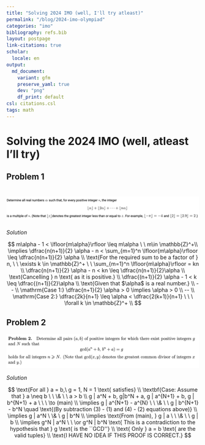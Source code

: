 ```yaml
---
title: "Solving 2024 IMO (well, I'll try atleast)"
permalink: "/blog/2024-imo-olympiad"
categories: "imo"
bibliography: refs.bib
layout: postpage
link-citations: true
scholar:
  locale: en
output:
  md_document:
    variant: gfm
    preserve_yaml: true
    dev: "png"
    df_print: default
csl: citations.csl
tags: math
---
```


# Solving the 2024 IMO (well, atleast I’ll try)

## Problem 1

# [![Problem statement 1](images/clipboard-2591436498.png)](Figure%201)

*Solution*

$$
m\alpha - 1 < \lfloor{m\alpha}\rfloor \leq m\alpha \ \  m\in \mathbb{Z}^+\\ 
\implies \dfrac{n(n+1)}{2} \alpha - n < \sum_{m=1}^n \lfloor{m\alpha}\rfloor \leq \dfrac{n(n+1)}{2} \alpha \\ 
\text{For the required sum to be a factor of } n, \ \  \exists k \in \mathbb{Z}^+  \ \  \sum_{m=1}^n \lfloor{m\alpha}\rfloor = kn \\ 
\dfrac{n(n+1)}{2} \alpha - n < kn \leq \dfrac{n(n+1)}{2}\alpha \\
\text{Cancelling } n \text{ as it is positive.} \\  
\dfrac{(n+1)}{2} \alpha - 1 < k \leq \dfrac{(n+1)}{2}\alpha \\    
\text{Given that $\alpha$ is a real number.} \\ 
-- \\ 
\mathrm{Case 1:}  \dfrac{n+1}{2} \alpha > 0 \implies \alpha > 0 \\  
-- \\ 
\mathrm{Case 2:} \dfrac{2k}{n+1} \leq \alpha < \dfrac{2(k+1)}{n+1} \ \ \ \forall k \in \mathbb{Z}^+ \\  
$$

## Problem 2

![](images/clipboard-86672959.png)

*Solution*

$$
\text{For all } a = b,\  g = 1, N = 1 \text{ satisfies} \\ 
\textbf{Case: Assume that } a \neq b \ \ \& \ \  a > b \\ 
g | a^N + b,  g|b^N + a, g | a^{N+1} + b,  g | b^{N+1} + a    \ \ \ \to (main)  \\ 
\implies g | a^{N+1} - a^{N} \ \ \& \ \ g | b^{N+1} - b^N \quad \text{(By subtraction (3) - (1) and (4) - (2)  equations above)} \\ 
\implies g |  a^N \ \& \ g | b^N \\ 
\implies \text{From (main), } g | a \ \ \& \ \ g | b \\
\implies g^N | a^N \ \ \or g^N | b^N
\text{ This is a contradiction to the hypothesis that } g \text{ is the ``GCD''} \\ 
\text{ Only } a = b \text{ are the valid tuples} \\ 
\text{I HAVE NO IDEA IF THIS PROOF IS CORRECT.}
$$
